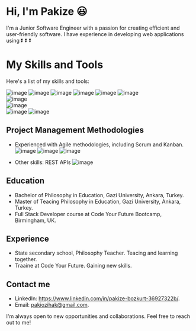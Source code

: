 # Hi, I'm Pakize :smiley:

I'm a Junior Software Engineer with a passion for creating efficient and user-friendly software. I have experience in developing web applications using 
⏬ ⏬ ⏬

# My Skills and Tools

Here's a list of my skills and tools:



![image](https://user-images.githubusercontent.com/97640517/216845082-685ecd71-1a26-477b-8631-3d5a31e219d3.png)
![image](https://user-images.githubusercontent.com/97640517/216845120-10d699ea-4212-4ec5-bc07-eedbe7d7257e.png)
![image](https://user-images.githubusercontent.com/97640517/216845157-49be5871-72ef-4eed-a92e-63d4df49ae49.png)
![image](https://user-images.githubusercontent.com/97640517/216728511-c0d6ec67-0675-4c6f-95e7-cfac877bf5ce.png) 
![image](https://user-images.githubusercontent.com/97640517/216728153-7cad6049-29d1-4665-bce9-4f8d2b13863d.png) 
![image](https://user-images.githubusercontent.com/97640517/216726721-edadde22-b734-494e-bd3f-24a22ca5932c.png)  
![image](https://user-images.githubusercontent.com/97640517/216727740-bdd3d178-186d-462e-a039-877ea367a5e9.png)  
![image](https://user-images.githubusercontent.com/97640517/216727393-ae82d707-38b0-474b-8741-58c1d67415ff.png)  
![image](https://user-images.githubusercontent.com/97640517/216845290-0a4672d8-4d9a-436b-882d-d8f3dd74ef59.png)
![image](https://user-images.githubusercontent.com/97640517/216845322-cfcf11a8-b9af-4792-99d8-326332f0c765.png)

 ## Project Management Methodologies
- Experienced with Agile methodologies, including Scrum and Kanban. 
![image](https://user-images.githubusercontent.com/97640517/216845415-308c9bbc-8c55-4774-bf18-d6f3fe01c1b5.png)
![image](https://user-images.githubusercontent.com/97640517/216845484-3d246f6b-29ab-4c79-b3d8-fb31af67dc1d.png)
![image](https://user-images.githubusercontent.com/97640517/216845512-4d71371e-31cc-4b86-8edf-336bef2d00bb.png)

- Other skills: REST APIs
![image](https://user-images.githubusercontent.com/97640517/216845560-d44ed428-04f5-48f8-b524-b2ed5cb78931.png)



## Education
- Bachelor of Philosophy in Education, Gazi University, Ankara, Turkey.
- Master of Teacing Philosophy in Education, Gazi University, Ankara, Turkey.
- Full Stack Developer course at Code Your Future Bootcamp, Birmingham, UK.

## Experience
- State secondary school, Philosophy Teacher. Teacing and learning together.
- Traaine at Code Your Future. Gaining new skills.

## Contact me
- LinkedIn: https://www.linkedin.com/in/pakize-bozkurt-36927322b/.
- Email: pakiozihak@gmail.com.

I'm always open to new opportunities and collaborations. Feel free to reach out to me!

